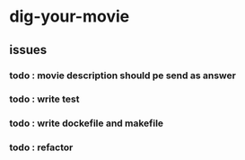 # dig-your-movie

## issues

### todo : movie description should pe send as answer

### todo : write test

### todo : write dockefile and makefile

### todo : refactor
